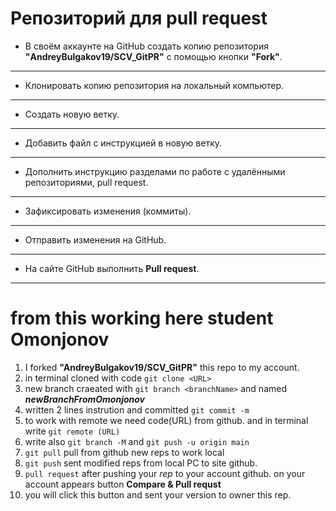 # Репозиторий для **pull request**
* В своём аккаунте на GitHub создать копию репозитория **"AndreyBulgakov19/SCV_GitPR"** с помощью кнопки **"Fork"**.
---
* Клонировать копию репозитория на локальный компьютер.
---
* Создать новую ветку.
---
* Добавить файл с инструкцией в новую ветку.
---
* Дополнить инструкцию разделами по работе с удалёнными репозиториями, pull request.
---
* Зафиксировать изменения (коммиты).
---
* Отправить изменения на GitHub.
---
* На сайте GitHub выполнить **Pull request**.
---
# from this working here student Omonjonov
1. I forked **"AndreyBulgakov19/SCV_GitPR"** this repo to my account.
2. in terminal cloned with code `git clone <URL>`
3. new branch craeated with `git branch <branchName>` and named __*newBranchFromOmonjonov*__
4. written 2 lines instrution and committed `git commit -m`
5. to work with remote we need code(URL) from github. and in terminal write `git remote (URL)`
6. write also `git branch -M` and `git push -u origin main`
7. `git pull` pull from github new reps to work local
8. `git push` sent modified reps from local PC to site github.
9. `pull request` after pushing your *rep* to your account github. on your account appears button **Compare & Pull requst**
10. you will click this button and sent your version to owner this rep.